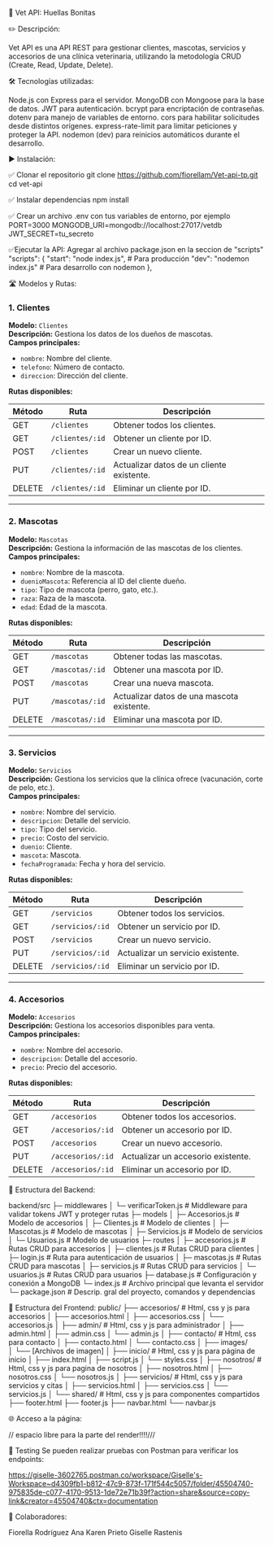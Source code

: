 🐾 Vet API: Huellas Bonitas

✏️ Descripción:

Vet API es una API REST para gestionar clientes, mascotas, servicios y accesorios de una clínica veterinaria, utilizando la metodología CRUD (Create, Read, Update, Delete).

🛠️ Tecnologías utilizadas: 

Node.js con Express para el servidor.
MongoDB con Mongoose para la base de datos.
JWT para autenticación.
bcrypt para encriptación de contraseñas.
dotenv para manejo de variables de entorno.
cors para habilitar solicitudes desde distintos orígenes.
express-rate-limit para limitar peticiones y proteger la API.
nodemon (dev) para reinicios automáticos durante el desarrollo.

▶️ Instalación: 

✅ Clonar el repositorio
git clone https://github.com/fiorellam/Vet-api-tp.git
cd vet-api


✅ Instalar dependencias
npm install


✅ Crear un archivo .env con tus variables de entorno, por ejemplo
PORT=3000
MONGODB_URI=mongodb://localhost:27017/vetdb
JWT_SECRET=tu_secreto


✅Ejecutar la API:
Agregar al archivo package.json en la seccion de "scripts"
"scripts": {
    "start": "node index.js", # Para producción
    "dev": "nodemon index.js" # Para desarrollo con nodemon
  },

🛣 Modelos y Rutas: 

### 1. Clientes
**Modelo:** `Clientes`  
**Descripción:** Gestiona los datos de los dueños de mascotas.  
**Campos principales:**
- `nombre`: Nombre del cliente.
- `telefono`: Número de contacto.
- `direccion`: Dirección del cliente.

**Rutas disponibles:**

| Método | Ruta | Descripción |
|--------|------|------------|
| GET    | `/clientes` | Obtener todos los clientes. |
| GET    | `/clientes/:id` | Obtener un cliente por ID. |
| POST   | `/clientes` | Crear un nuevo cliente. |
| PUT    | `/clientes/:id` | Actualizar datos de un cliente existente. |
| DELETE | `/clientes/:id` | Eliminar un cliente por ID. |

---

### 2. Mascotas
**Modelo:** `Mascotas`  
**Descripción:** Gestiona la información de las mascotas de los clientes.  
**Campos principales:**
- `nombre`: Nombre de la mascota.
- `duenioMascota`: Referencia al ID del cliente dueño.
- `tipo`: Tipo de mascota (perro, gato, etc.).
- `raza`: Raza de la mascota.
- `edad`: Edad de la mascota.

**Rutas disponibles:**

| Método | Ruta | Descripción |
|--------|------|------------|
| GET    | `/mascotas` | Obtener todas las mascotas. |
| GET    | `/mascotas/:id` | Obtener una mascota por ID. |
| POST   | `/mascotas` | Crear una nueva mascota. |
| PUT    | `/mascotas/:id` | Actualizar datos de una mascota existente. |
| DELETE | `/mascotas/:id` | Eliminar una mascota por ID. |

---

### 3. Servicios
**Modelo:** `Servicios`  
**Descripción:** Gestiona los servicios que la clínica ofrece (vacunación, corte de pelo, etc.).  
**Campos principales:**
- `nombre`: Nombre del servicio.
- `descripcion`: Detalle del servicio.
- `tipo`: Tipo del servicio.
- `precio`: Costo del servicio.
- `duenio`: Cliente.
- `mascota`: Mascota.
- `fechaProgramada`: Fecha y hora del servicio.

**Rutas disponibles:**

| Método | Ruta | Descripción |
|--------|------|------------|
| GET    | `/servicios` | Obtener todos los servicios. |
| GET    | `/servicios/:id` | Obtener un servicio por ID. |
| POST   | `/servicios` | Crear un nuevo servicio. |
| PUT    | `/servicios/:id` | Actualizar un servicio existente. |
| DELETE | `/servicios/:id` | Eliminar un servicio por ID. |

---

### 4. Accesorios
**Modelo:** `Accesorios`  
**Descripción:** Gestiona los accesorios disponibles para venta.  
**Campos principales:**
- `nombre`: Nombre del accesorio.
- `descripcion`: Detalle del accesorio.
- `precio`: Precio del accesorio.

**Rutas disponibles:**

| Método | Ruta | Descripción |
|--------|------|------------|
| GET    | `/accesorios` | Obtener todos los accesorios. |
| GET    | `/accesorios/:id` | Obtener un accesorio por ID. |
| POST   | `/accesorios` | Crear un nuevo accesorio. |
| PUT    | `/accesorios/:id` | Actualizar un accesorio existente. |
| DELETE | `/accesorios/:id` | Eliminar un accesorio por ID. |


📁 Estructura del Backend: 

backend/src
├─ middlewares
│  └─ verificarToken.js        # Middleware para validar tokens JWT y proteger rutas
├─ models
│  ├─ Accesorios.js           # Modelo de accesorios
│  ├─ Clientes.js             # Modelo de clientes
│  ├─ Mascotas.js             # Modelo de mascotas
│  ├─ Servicios.js            # Modelo de servicios
│  └─ Usuarios.js             # Modelo de usuarios
├─ routes
│  ├─ accesorios.js           # Rutas CRUD para accesorios
│  ├─ clientes.js             # Rutas CRUD para clientes
│  ├─ login.js                # Ruta para autenticación de usuarios
│  ├─ mascotas.js             # Rutas CRUD para mascotas
│  ├─ servicios.js            # Rutas CRUD para servicios
│  └─ usuarios.js             # Rutas CRUD para usuarios
├─ database.js                # Configuración y conexión a MongoDB
└─ index.js                   # Archivo principal que levanta el servidor
└─ package.json               # Descrip. gral del proyecto, comandos y dependencias

📁 Estructura del Frontend: 
public/
├── accesorios/               # Html, css y js para accesorios
│   ├── accesorios.html
│   ├── accesorios.css
│   └── accesorios.js
│
├── admin/                    # Html, css y js para administrador
│   ├── admin.html
│   ├── admin.css
│   └── admin.js
│
├── contacto/                 # Html, css para contacto
│   ├── contacto.html
│   └── contacto.css
│
├── images/           
│   └── [Archivos de imagen]
│
├── inicio/                   # Html, css y js para página de inicio
│   ├── index.html
│   ├── script.js
│   └── styles.css
│
├── nosotros/                 # Html, css y js para pagina de nosotros
│   ├── nosotros.html
│   ├── nosotros.css
│   └── nosotros.js
│
├── servicios/                 # Html, css y js para servicios y citas
│   ├── servicios.html
│   ├── servicios.css
│   └── servicios.js
│
└── shared/                    # Html, css y js para componentes compartidos 
    ├── footer.html
    ├── footer.js
    ├── navbar.html
    └── navbar.js

🌐 Acceso a la página: 

// espacio libre para la parte del render!!!!///

🧪 Testing Se pueden realizar pruebas con Postman para verificar los endpoints: 

https://giselle-3602765.postman.co/workspace/Giselle's-Workspace~d4309fb1-b812-47c9-873f-171f544c5057/folder/45504740-975835de-c077-4170-9513-1de72e71b39f?action=share&source=copy-link&creator=45504740&ctx=documentation

🤝 Colaboradores:

Fiorella Rodríguez
Ana Karen Prieto
Giselle Rastenis